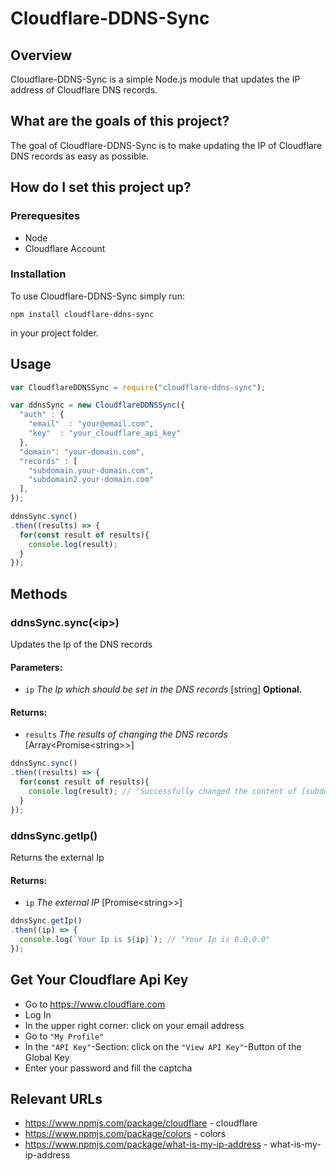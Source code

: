 # Cloudflare-DDNS-Sync

## Overview

Cloudflare-DDNS-Sync is a simple Node.js module that updates the IP address of Cloudflare DNS records.

## What are the goals of this project?

The goal of Cloudflare-DDNS-Sync is to make updating the IP of Cloudflare DNS records as easy as possible.


## How do I set this project up?

### Prerequesites

- Node
- Cloudflare Account

### Installation

To use Cloudflare-DDNS-Sync simply run:

```
npm install cloudflare-ddns-sync
```

in your project folder.

## Usage

```javascript
var CloudflareDDNSSync = require("cloudflare-ddns-sync");

var ddnsSync = new CloudflareDDNSSync({
  "auth" : {
    "email"  : "your@email.com",
    "key"  : "your_cloudflare_api_key"
  },
  "domain": "your-domain.com",
  "records" : [
    "subdomain.your-domain.com",
    "subdomain2.your-domain.com"
  ],
});

ddnsSync.sync()
.then((results) => {
  for(const result of results){
    console.log(result);
  }
});
```

## Methods

### ddnsSync.sync(\<ip>)

Updates the Ip of the DNS records

#### Parameters:

  * `ip` *The Ip which should be set in the DNS records* [string] **Optional.**

#### Returns:

  * `results` *The results of changing the DNS records* [Array\<Promise\<string>>]

```javascript
ddnsSync.sync()
.then((results) => {
  for(const result of results){
    console.log(result); // "Successfully changed the content of [subdomain.your-domain.com] to [0.0.0.0]"
  }
});
```

### ddnsSync.getIp()

Returns the external Ip

#### Returns:

  * `ip` *The external IP* [Promise\<string>>]

```javascript
ddnsSync.getIp()
.then((ip) => {
  console.log(`Your Ip is ${ip}`); // "Your Ip is 0.0.0.0"
});
```

## Get Your Cloudflare Api Key

- Go to https://www.cloudflare.com
- Log In
- In the upper right corner: click on your email address
- Go to `"My Profile"`
- In the `"API Key"`-Section: click on the `"View API Key"`-Button of the Global Key
- Enter your password and fill the captcha

## Relevant URLs

* https://www.npmjs.com/package/cloudflare - cloudflare
* https://www.npmjs.com/package/colors - colors
* https://www.npmjs.com/package/what-is-my-ip-address - what-is-my-ip-address
